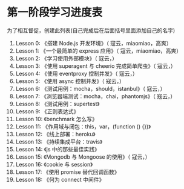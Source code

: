 # 第一阶段学习进度表

为了相互督促，创建此列表(自己完成后在后面括号里面添加自己的名字)

1. Lesson 0: 《搭建 Node.js 开发环境》（ 寇云，miaomiao，高爽）
2. Lesson 1: 《一个最简单的 express 应用》（ 寇云，miaomiao，高爽）
3. Lesson 2: 《学习使用外部模块》（ 寇云，）
4. Lesson 3: 《使用 superagent 与 cheerio 完成简单爬虫》（ 寇云，）
5. Lesson 4: 《使用 eventproxy 控制并发》（ 寇云，）
6. Lesson 5: 《使用 async 控制并发》（ 寇云，）
7. Lesson 6: 《测试用例：mocha，should，istanbul》（ 寇云，）
8. Lesson 7: 《浏览器端测试：mocha，chai，phantomjs》（ 寇云，）
9. Lesson 8: 《测试用例：supertest》
10. Lesson 9: 《正则表达式》
11. Lesson 10: 《benchmark 怎么写》
12. Lesson 11: 《作用域与闭包：this，var，(function () {})》
13. Lesson 12: 《线上部署：heroku》
14. Lesson 13: 《持续集成平台：travis》
15. Lesson 14: 《js 中的那些最佳实践》
16. Lesson 15: 《Mongodb 与 Mongoose 的使用》（ 寇云，）
17. Lesson 16: 《cookie 与 session》
18. Lesson 17: 《使用 promise 替代回调函数》
19. Lesson 18: 《何为 connect 中间件》
